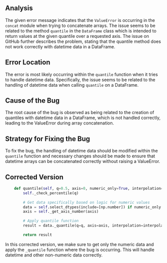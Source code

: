 ## Analysis
The given error message indicates that the `ValueError` is occurring in the `concat` module when trying to concatenate arrays. The issue seems to be related to the method `quantile` in the `DataFrame` class which is intended to return values at the given quantile over a requested axis. The issue on GitHub further describes the problem, stating that the quantile method does not work correctly with datetime data in a DataFrame.

## Error Location
The error is most likely occurring within the `quantile` function when it tries to handle datetime data. Specifically, the issue seems to be related to the handling of datetime data when calling `quantile` on a DataFrame.

## Cause of the Bug
The root cause of the bug is observed as being related to the creation of quantiles with datetime data in a DataFrame, which is not handled correctly, leading to the ValueError during array concatenation.

## Strategy for Fixing the Bug
To fix the bug, the handling of datetime data should be modified within the `quantile` function and necessary changes should be made to ensure that datetime arrays can be concatenated correctly without raising a ValueError.

## Corrected Version
```python
    def quantile(self, q=0.5, axis=0, numeric_only=True, interpolation="linear"):
        self._check_percentile(q)
    
        # Get data specifically based on logic for numeric values
        data = self.select_dtypes(include=[np.number]) if numeric_only else self
        axis = self._get_axis_number(axis)
        
        # Apply quantile function
        result = data._quantile(q=q, axis=axis, interpolation=interpolation)
        
        return result
```
In this corrected version, we make sure to get only the numeric data and apply the `_quantile` function where the bug is occurring. This will handle datetime and other non-numeric data correctly.